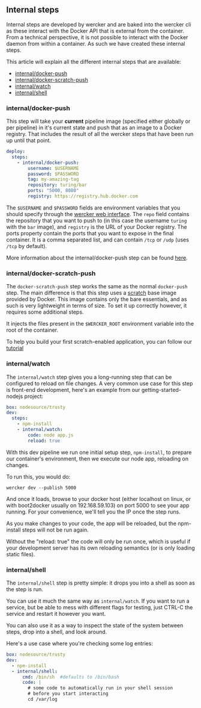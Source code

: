 ## Internal steps
Internal steps are developed by wercker and are baked into the wercker cli as
these interact with the Docker API that is external from the container. From a 
technical perspective, it is not possible to interact with the Docker daemon from 
within a container. As such we have created these internal steps.

This article will explain all the different internal steps that are available:

* [internal/docker-push](#docker-push)
* [internal/docker-scratch-push](#scratch-push)
* [internal/watch](#internal-watch)
* [internal/shell](#internal-shell)

### <a name="docker-push"></a>internal/docker-push
This step will take your **current** pipeline image (specified either globally or per pipeline) in it's current state and push that as an image to a Docker registry. That includes the result of all the wercker steps that have been run up until that point.

```yaml
deploy:
  steps:
    - internal/docker-push:
        username: $USERNAME
        password: $PASSWORD
        tag: my-amazing-tag
        repository: turing/bar
        ports: "5000, 8080"
        registry: https://registry.hub.docker.com
```

The `$USERNAME` and `$PASSWORD` fields are environment variables that you
should specify through the [wercker web
interface](/docs/environment-variables/index.html). The `repo` field contains
the repository that you want to push to (in this case the username `turing`
with the `bar` image), and `registry` is the URL of your Docker registry. The
ports property contain the ports that you want to expose in the final
container. It is a comma separated list, and can contain `/tcp` or `/udp`
(uses `/tcp` by default).

More information about the internal/docker-push step can be found
[here](/docs/containers/pushing-containers.html).

### <a name="scratch-push" class="anchor"></a>internal/docker-scratch-push
The `docker-scratch-push` step works the same as the normal `docker-push` step.
The main difference is that this step uses a
[scratch](https://docs.docker.com/articles/baseimages/) base image provided by
Docker. This image contains only the bare essentials, and as such is very
lightweight in terms of size. To set it up correctly however, it requires some
additional steps.

It injects the files present in the `$WERCKER_ROOT` environment variable into
the root of the container.

To help you build your first scratch-enabled application, you can follow our
[tutorial](/quickstarts/advanced/building-minimal-containers-with-go.html)

### <a name="internal-watch" clacc="anchor"></a>internal/watch
The `internal/watch` step gives you a long-running step that can be configured
to reload on file changes. A very common use case for this step is front-end
development, here's an example from our getting-started-nodejs project:

```yaml
box: nodesource/trusty
dev:
  steps:
    - npm-install
    - internal/watch:
        code: node app.js
        reload: true
```

With this dev pipeline we run one initial setup step, `npm-install`, to prepare
our container's environment, then we execute our node app, reloading on changes.

To run this, you would do:

```no-highlight
wercker dev --publish 5000
```

And once it loads, browse to your docker host (either localhost on linux, or
with boot2docker usually  on 192.168.59.103) on port 5000 to see your app running.
For your convenience, we'll tell you the IP once the step runs.

As you make changes to your code, the app will be reloaded, but the npm-install
steps will not be run again.

Without the "reload: true" the code will only be run once, which is useful if
your development server has its own reloading semantics (or is only loading
static files).

### <a name="internal-shell" class="anchor"></a>internal/shell
The `internal/shell` step is pretty simple: it drops you into a shell as soon
as the step is run.

You can use it much the same way as `internal/watch`. If you want to run a
service, but be able to mess with different flags for testing, just CTRL-C the
service and restart it however you want.

You can also use it as a way to inspect the state of the system between steps,
drop into a shell, and look around.

Here's a use case where you're checking some log entries:

```yaml
box: nodesource/trusty
dev:
  - npm-install
  - internal/shell:
      cmd: /bin/sh  #defaults to /bin/bash
      code: |
        # some code to automatically run in your shell session
        # before you start interacting
        cd /var/log
```

